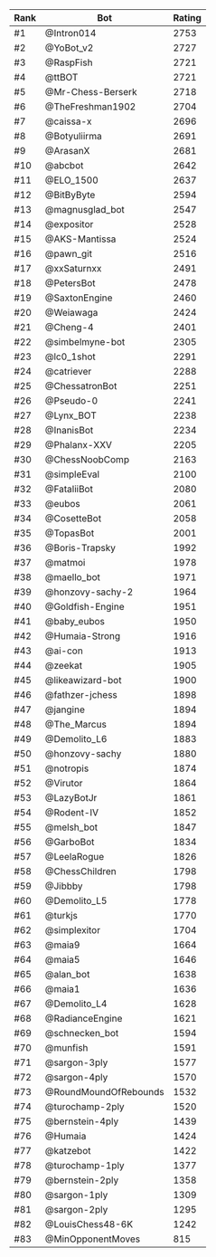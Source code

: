 Rank|Bot|Rating
---|---|---
#1|@Intron014|2753
#2|@YoBot_v2|2727
#3|@RaspFish|2721
#4|@ttBOT|2721
#5|@Mr-Chess-Berserk|2718
#6|@TheFreshman1902|2704
#7|@caissa-x|2696
#8|@Botyuliirma|2691
#9|@ArasanX|2681
#10|@abcbot|2642
#11|@ELO_1500|2637
#12|@BitByByte|2594
#13|@magnusglad_bot|2547
#14|@expositor|2528
#15|@AKS-Mantissa|2524
#16|@pawn_git|2516
#17|@xxSaturnxx|2491
#18|@PetersBot|2478
#19|@SaxtonEngine|2460
#20|@Weiawaga|2424
#21|@Cheng-4|2401
#22|@simbelmyne-bot|2305
#23|@lc0_1shot|2291
#24|@catriever|2288
#25|@ChessatronBot|2251
#26|@Pseudo-0|2241
#27|@Lynx_BOT|2238
#28|@InanisBot|2234
#29|@Phalanx-XXV|2205
#30|@ChessNoobComp|2163
#31|@simpleEval|2100
#32|@FataliiBot|2080
#33|@eubos|2061
#34|@CosetteBot|2058
#35|@TopasBot|2001
#36|@Boris-Trapsky|1992
#37|@matmoi|1978
#38|@maello_bot|1971
#39|@honzovy-sachy-2|1964
#40|@Goldfish-Engine|1951
#41|@baby_eubos|1950
#42|@Humaia-Strong|1916
#43|@ai-con|1913
#44|@zeekat|1905
#45|@likeawizard-bot|1900
#46|@fathzer-jchess|1898
#47|@jangine|1894
#48|@The_Marcus|1894
#49|@Demolito_L6|1883
#50|@honzovy-sachy|1880
#51|@notropis|1874
#52|@Virutor|1864
#53|@LazyBotJr|1861
#54|@Rodent-IV|1852
#55|@melsh_bot|1847
#56|@GarboBot|1834
#57|@LeelaRogue|1826
#58|@ChessChildren|1798
#59|@Jibbby|1798
#60|@Demolito_L5|1778
#61|@turkjs|1770
#62|@simplexitor|1704
#63|@maia9|1664
#64|@maia5|1646
#65|@alan_bot|1638
#66|@maia1|1636
#67|@Demolito_L4|1628
#68|@RadianceEngine|1621
#69|@schnecken_bot|1594
#70|@munfish|1591
#71|@sargon-3ply|1577
#72|@sargon-4ply|1570
#73|@RoundMoundOfRebounds|1532
#74|@turochamp-2ply|1520
#75|@bernstein-4ply|1439
#76|@Humaia|1424
#77|@katzebot|1422
#78|@turochamp-1ply|1377
#79|@bernstein-2ply|1358
#80|@sargon-1ply|1309
#81|@sargon-2ply|1295
#82|@LouisChess48-6K|1242
#83|@MinOpponentMoves|815
